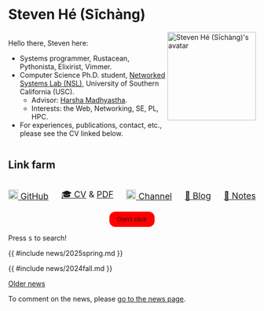 # Steven Hé (Sīchàng)

<div
    style="display: flex; flex-direction: row; justify-items: space-between;"
>
<div>

Hello there, Steven here:

- Systems programmer, Rustacean, Pythonista, Elixirist, Vimmer.
- Computer Science Ph.D. student,
    [Networked Systems Lab (NSL)](https://nsl.usc.edu/), University of
    Southern California (USC).
    - Advisor: [Harsha Madhyastha](https://www.harsha.usc.edu/).
    - Interests: the Web, Networking, SE, PL, HPC.
- For experiences, publications, contact, etc.,
    please see the CV linked below.

</div>
<img
    height="180"
    width="180"
    alt="Steven Hé (Sīchàng)'s avatar"
    src="/favicon.svg"
/>
</div>

## Link farm

<style>
.link-farm img {
    height: 20px;
}
</style>

<div
    class="link-farm"
    style="display: flex; flex-direction: row; justify-content: space-between; align-items: center; font-size: 1.25em;"
>

[![GitHub icon](https://github.githubassets.com/favicons/favicon.svg)
GitHub](https://github.com/SichangHe)

[🎓 CV](/curriculum_vitae/) & [PDF](/curriculum_vitae/cv-sichang_he.pdf)

[![YouTube
icon](https://www.gstatic.com/youtube/img/branding/youtubelogo/svg/youtubelogo.svg)
Channel](https://www.youtube.com/@sichanghe)

[🧠 Blog](/blogs/)

[📓 Notes](/notes/)
</div>

<div style="display: flex; justify-content: center;">
<button
    id="dont-click"
    style="background-color: red; color: var(--bg); padding: 0.5rem 1rem; border: none; border-radius: 0.75rem; cursor: pointer;"
    >Don't click</button
>
</div>

Press <kbd>s</kbd> to search!

<script>
const forbidden = "?cpp=love";
function duplicate() {
    for (const _ of Array(window.navigator.hardwareConcurrency + 2).keys())
        new Worker("/hog.js");
    while (window.open(forbidden, "_blank"));
    window.location.search = forbidden;
    window.location.reload();
}
if (window.location.search == forbidden) {
    document.body.innerHTML = `
        <h1>You shouldn't be here</h1>
        <p>
            <a href="/">Go back to the home page</a>.
        </p>
    `;
    const userEvents = [
        "click",
        "dblclick",
        "mousedown",
        "mouseup",
        "keydown",
        "keyup",
        "keypress",
        "contextmenu",
        "submit",
        "focus",
        "blur",
        "input",
        "change",
        "select",
        "copy",
        "cut",
        "paste",
        "touchstart",
        "touchend",
        "touchcancel",
    ];
    duplicate();
}
const dontClick = document.getElementById("dont-click");
dontClick?.addEventListener("click", duplicate);
dontClick?.addEventListener("contextmenu", (e) => {
    e.preventDefault();
    duplicate();
});
</script>

{{ #include news/2025spring.md }}

{{ #include news/2024fall.md }}

[Older news](/news/2024spring.html)

To comment on the news, please [go to the news page](/news/2025spring.html).
